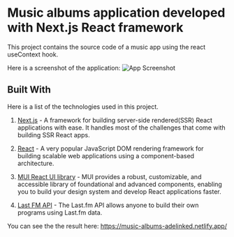 # Music albums application developed with Next.js React framework

This project contains the source code of a music app using the react useContext hook.

Here is a screenshot of the application:
![App Screenshot](https://i.postimg.cc/k5W86SBh/Screenshot-1.png)

## Built With

Here is a list of the technologies used in this project.

1. [Next.js](https://learnnextjs.com/) - A framework for building server-side rendered(SSR) React applications with ease. It handles most of the challenges that come with building SSR React apps.

2. [React](https://reactjs.org/) - A very popular JavaScript DOM rendering framework for building scalable web applications using a component-based architecture.

3. [MUI React UI library](https://mui.com) - MUI provides a robust, customizable, and accessible library of foundational and advanced components, enabling you to build your design system and develop React applications faster.

4. [Last FM API](https://www.last.fm/api) - The Last.fm API allows anyone to build their own programs using Last.fm data.

You can see the the result here: https://music-albums-adelinked.netlify.app/
